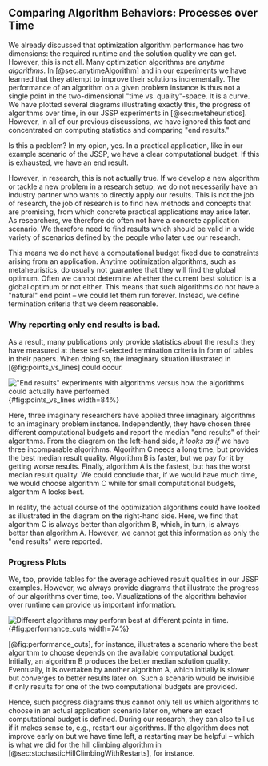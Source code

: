 ## Comparing Algorithm Behaviors: Processes over Time

We already discussed that optimization algorithm performance has two dimensions: the required runtime and the solution quality we can get.
However, this is not all.
Many optimization algorithms are *anytime algorithms*.
In [@sec:anytimeAlgorithm] and in our experiments we have learned that they attempt to improve their solutions incrementally.
The performance of an algorithm on a given problem instance is thus not a single point in the two-dimensional "time vs. quality"-space.
It is a curve.
We have plotted several diagrams illustrating exactly this, the progress of algorithms over time, in our JSSP experiments in [@sec:metaheuristics].
However, in all of our previous discussions, we have ignored this fact and concentrated on computing statistics and comparing "end results."

Is this a problem?
In my opion, yes.
In a practical application, like in our example scenario of the JSSP, we have a clear computational budget.
If this is exhausted, we have an end result.

However, in research, this is not actually true.
If we develop a new algorithm or tackle a new problem in a research setup, we do not necessarily have an industry partner who wants to directly apply our results.
This is not the job of research, the job of research is to find new methods and concepts that are promising, from which concrete practical applications may arise later.
As researchers, we therefore do often not have a concrete application scenario.
We therefore need to find results which should be valid in a wide variety of scenarios defined by the people who later use our research.

This means we do not have a computational budget fixed due to constraints arising from an application.
Anytime optimization algorithms, such as metaheuristics, do usually not guarantee that they will find the global optimum.
Often we cannot determine whether the current best solution is a global optimum or not either.
This means that such algorithms do not have a "natural" end point &ndash; we could let them run forever. 
Instead, we define termination criteria that we deem reasonable.

### Why reporting only end results is bad.

As a result, many publications only provide statistics about the results they have measured at these self-selected termination criteria in form of tables in their papers.
When doing so, the imaginary situation illustrated in [@fig:points_vs_lines] could occur.

!["End results" experiments with algorithms versus how the algorithms could actually have performed.](\relative.path{points_vs_lines.svgz}){#fig:points_vs_lines width=84%}

Here, three imaginary researchers have applied three imaginary algorithms to an imaginary problem instance.
Independently, they have chosen three different computational budgets and report the median "end results" of their algorithms.
From the diagram on the left-hand side, *it looks as if* we have three incomparable algorithms.
Algorithm&nbsp;C needs a long time, but provides the best median result quality.
Algorithm&nbsp;B is faster, but we pay for it by getting worse results.
Finally, algorithm&nbsp;A is the fastest, but has the worst median result quality.
We could conclude that, if we would have much time, we would choose algorithm&nbsp;C while for small computational budgets, algorithm&nbsp;A looks best.

In reality, the actual course of the optimization algorithms could have looked as illustrated in the diagram on the right-hand side.
Here, we find that algorithm&nbsp;C is always better than algorithm&nbsp;B, which, in turn, is always better than algorithm&nbsp;A. 
However, we cannot get this information as only the "end results" were reported.

### Progress Plots

We, too, provide tables for the average achieved result qualities in our JSSP examples.
However, we always provide diagrams that illustrate the progress of our algorithms over time, too.
Visualizations of the algorithm behavior over runtime can provide us important information.

![Different algorithms may perform best at different points in time.](\relative.path{performance_cuts.svgz}){#fig:performance_cuts width=74%}

[@fig:performance_cuts], for instance, illustrates a scenario where the best algorithm to choose depends on the available computational budget.
Initially, an algorithm&nbsp;B produces the better median solution quality.
Eventually, it is overtaken by another algorithm&nbsp;A, which initially is slower but converges to better results later on.
Such a scenario would be invisible if only results for one of the two computational budgets are provided.

Hence, such progress diagrams thus cannot only tell us which algorithms to choose in an actual application scenario later on, where an exact computational budget is defined.
During our research, they can also tell us if it makes sense to, e.g., restart our algorithms.
If the algorithm does not improve early on but we have time left, a restarting may be helpful &ndash; which is what we did for the hill climbing algorithm in [@sec:stochasticHillClimbingWithRestarts], for instance.
